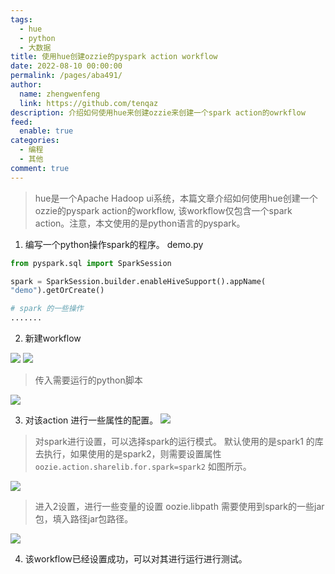 ```yaml
---
tags: 
  - hue
  - python
  - 大数据
title: 使用hue创建ozzie的pyspark action workflow
date: 2022-08-10 00:00:00
permalink: /pages/aba491/
author: 
  name: zhengwenfeng
  link: https://github.com/tenqaz
description: 介绍如何使用hue来创建ozzie来创建一个spark action的owrkflow
feed: 
  enable: true
categories: 
  - 编程
  - 其他
comment: true
---
```




>hue是一个Apache Hadoop ui系统，本篇文章介绍如何使用hue创建一个ozzie的pyspark action的workflow, 该workflow仅包含一个spark action。注意，本文使用的是python语言的pyspark。


1. 编写一个python操作spark的程序。
demo.py
```python
from pyspark.sql import SparkSession

spark = SparkSession.builder.enableHiveSupport().appName(
"demo").getOrCreate()

# spark 的一些操作
.......

```

2. 新建workflow

![](https://gcore.jsdelivr.net/gh/tenqaz/BLOG-CDN@main/20220907215736.png)
![](https://gcore.jsdelivr.net/gh/tenqaz/BLOG-CDN@main/20220907215850.png)

>传入需要运行的python脚本

![](https://gcore.jsdelivr.net/gh/tenqaz/BLOG-CDN@main/20220907215907.png)

3. 对该action 进行一些属性的配置。
![](https://gcore.jsdelivr.net/gh/tenqaz/BLOG-CDN@main/20220907215929.png)

> 对spark进行设置，可以选择spark的运行模式。
> 默认使用的是spark1 的库去执行，如果使用的是spark2，则需要设置属性`oozie.action.sharelib.for.spark=spark2` 如图所示。

![](https://gcore.jsdelivr.net/gh/tenqaz/BLOG-CDN@main/20220907215946.png)

> 进入2设置，进行一些变量的设置
> oozie.libpath 需要使用到spark的一些jar包，填入路径jar包路径。

![](https://gcore.jsdelivr.net/gh/tenqaz/BLOG-CDN@main/20220907215946.png)

4. 该workflow已经设置成功，可以对其进行运行进行测试。